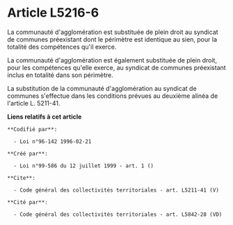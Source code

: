 # Article L5216-6

La communauté d'agglomération est substituée de plein droit au syndicat de communes préexistant dont le périmètre est
identique au sien, pour la totalité des compétences qu'il exerce. 

La communauté d'agglomération est également substituée de plein droit, pour les compétences qu'elle exerce, au syndicat de
communes préexistant inclus en totalité dans son périmètre. 

La substitution de la communauté d'agglomération au syndicat de communes s'effectue dans les conditions prévues au deuxième
alinéa de l'article L. 5211-41.

**Liens relatifs à cet article**

	**Codifié par**:

	  - Loi n°96-142 1996-02-21

	**Créé par**:

	  - Loi n°99-586 du 12 juillet 1999 - art. 1 ()

	**Cite**:

	  - Code général des collectivités territoriales - art. L5211-41 (V)

	**Cité par**:

	  - Code général des collectivités territoriales - art. L5842-28 (VD)
